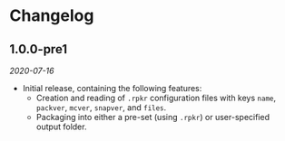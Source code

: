 # Changelog

## 1.0.0-pre1
*2020-07-16*
- Initial release, containing the following features:
  - Creation and reading of `.rpkr` configuration files with keys `name`, `packver`, `mcver`, `snapver`, and `files`.
  - Packaging into either a pre-set (using `.rpkr`) or user-specified output folder.